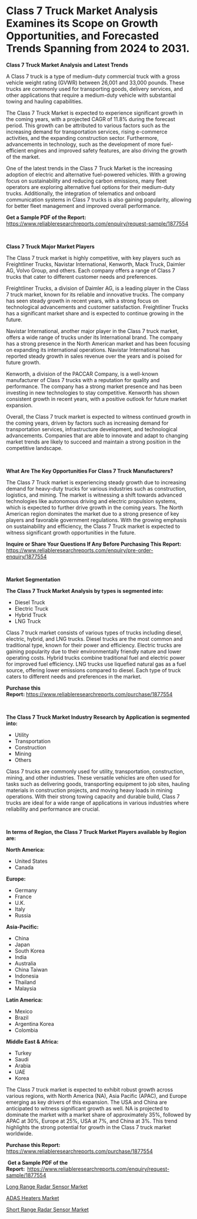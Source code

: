 <p><h1>Class 7 Truck Market Analysis Examines its Scope on Growth Opportunities, and Forecasted Trends Spanning from 2024 to 2031.</h1></p><p><strong>Class 7 Truck Market Analysis and Latest Trends</strong></p>
<p><p>A Class 7 truck is a type of medium-duty commercial truck with a gross vehicle weight rating (GVWR) between 26,001 and 33,000 pounds. These trucks are commonly used for transporting goods, delivery services, and other applications that require a medium-duty vehicle with substantial towing and hauling capabilities. </p><p>The Class 7 Truck Market is expected to experience significant growth in the coming years, with a projected CAGR of 11.8% during the forecast period. This growth can be attributed to various factors such as the increasing demand for transportation services, rising e-commerce activities, and the expanding construction sector. Furthermore, advancements in technology, such as the development of more fuel-efficient engines and improved safety features, are also driving the growth of the market.</p><p>One of the latest trends in the Class 7 Truck Market is the increasing adoption of electric and alternative fuel-powered vehicles. With a growing focus on sustainability and reducing carbon emissions, many fleet operators are exploring alternative fuel options for their medium-duty trucks. Additionally, the integration of telematics and onboard communication systems in Class 7 trucks is also gaining popularity, allowing for better fleet management and improved overall performance.</p></p>
<p><strong>Get a Sample PDF of the Report:&nbsp;</strong> <a href="https://www.reliableresearchreports.com/enquiry/request-sample/1877554">https://www.reliableresearchreports.com/enquiry/request-sample/1877554</a></p>
<p>&nbsp;</p>
<p><strong>Class 7 Truck Major Market Players</strong></p>
<p><p>The Class 7 truck market is highly competitive, with key players such as Freightliner Trucks, Navistar International, Kenworth, Mack Truck, Daimler AG, Volvo Group, and others. Each company offers a range of Class 7 trucks that cater to different customer needs and preferences.</p><p>Freightliner Trucks, a division of Daimler AG, is a leading player in the Class 7 truck market, known for its reliable and innovative trucks. The company has seen steady growth in recent years, with a strong focus on technological advancements and customer satisfaction. Freightliner Trucks has a significant market share and is expected to continue growing in the future.</p><p>Navistar International, another major player in the Class 7 truck market, offers a wide range of trucks under its International brand. The company has a strong presence in the North American market and has been focusing on expanding its international operations. Navistar International has reported steady growth in sales revenue over the years and is poised for future growth.</p><p>Kenworth, a division of the PACCAR Company, is a well-known manufacturer of Class 7 trucks with a reputation for quality and performance. The company has a strong market presence and has been investing in new technologies to stay competitive. Kenworth has shown consistent growth in recent years, with a positive outlook for future market expansion.</p><p>Overall, the Class 7 truck market is expected to witness continued growth in the coming years, driven by factors such as increasing demand for transportation services, infrastructure development, and technological advancements. Companies that are able to innovate and adapt to changing market trends are likely to succeed and maintain a strong position in the competitive landscape.</p></p>
<p>&nbsp;</p>
<p><strong>What Are The Key Opportunities For Class 7 Truck Manufacturers?</strong></p>
<p><p>The Class 7 Truck market is experiencing steady growth due to increasing demand for heavy-duty trucks for various industries such as construction, logistics, and mining. The market is witnessing a shift towards advanced technologies like autonomous driving and electric propulsion systems, which is expected to further drive growth in the coming years. The North American region dominates the market due to a strong presence of key players and favorable government regulations. With the growing emphasis on sustainability and efficiency, the Class 7 Truck market is expected to witness significant growth opportunities in the future.</p></p>
<p><strong>Inquire or Share Your Questions If Any Before Purchasing This Report:</strong> <a href="https://www.reliableresearchreports.com/enquiry/pre-order-enquiry/1877554">https://www.reliableresearchreports.com/enquiry/pre-order-enquiry/1877554</a></p>
<p>&nbsp;</p>
<p><strong>Market Segmentation</strong></p>
<p><strong>The Class 7 Truck Market Analysis by types is segmented into:</strong></p>
<p><ul><li>Diesel Truck</li><li>Electric Truck</li><li>Hybrid Truck</li><li>LNG Truck</li></ul></p>
<p><p>Class 7 truck market consists of various types of trucks including diesel, electric, hybrid, and LNG trucks. Diesel trucks are the most common and traditional type, known for their power and efficiency. Electric trucks are gaining popularity due to their environmentally friendly nature and lower operating costs. Hybrid trucks combine traditional fuel and electric power for improved fuel efficiency. LNG trucks use liquefied natural gas as a fuel source, offering lower emissions compared to diesel. Each type of truck caters to different needs and preferences in the market.</p></p>
<p><strong>Purchase this Report:&nbsp;</strong><a href="https://www.reliableresearchreports.com/purchase/1877554">https://www.reliableresearchreports.com/purchase/1877554</a></p>
<p>&nbsp;</p>
<p><strong>The Class 7 Truck Market Industry Research by Application is segmented into:</strong></p>
<p><ul><li>Utility</li><li>Transportation</li><li>Construction</li><li>Mining</li><li>Others</li></ul></p>
<p><p>Class 7 trucks are commonly used for utility, transportation, construction, mining, and other industries. These versatile vehicles are often used for tasks such as delivering goods, transporting equipment to job sites, hauling materials in construction projects, and moving heavy loads in mining operations. With their strong towing capacity and durable build, Class 7 trucks are ideal for a wide range of applications in various industries where reliability and performance are crucial.</p></p>
<p>&nbsp;</p>
<p><strong>In terms of Region, the Class 7 Truck Market Players available by Region are:</strong></p>
<p>
    <p> <strong> North America: </strong>
        <ul>
            <li>United States</li>
            <li>Canada</li>
        </ul>
        </p> 
    <p> <strong> Europe: </strong>
        <ul>
            <li>Germany</li>
            <li>France</li>
            <li>U.K.</li>
            <li>Italy</li>
            <li>Russia</li>
        </ul>
        </p> 
    <p> <strong> Asia-Pacific: </strong>
        <ul>
            <li>China</li>
            <li>Japan</li>
            <li>South Korea</li>
            <li>India</li>
            <li>Australia</li>
            <li>China Taiwan</li>
            <li>Indonesia</li>
            <li>Thailand</li>
            <li>Malaysia</li>
        </ul>
        </p> 
    <p> <strong> Latin America: </strong>
        <ul>
            <li>Mexico</li>
            <li>Brazil</li>
            <li>Argentina Korea</li>
            <li>Colombia</li>
        </ul>
        </p> 
    <p> <strong> Middle East & Africa: </strong>
        <ul>
            <li>Turkey</li>
            <li>Saudi</li>
            <li>Arabia</li>
            <li>UAE</li>
            <li>Korea</li>
        </ul>
    </p>
    </p>
<p><p>The Class 7 truck market is expected to exhibit robust growth across various regions, with North America (NA), Asia Pacific (APAC), and Europe emerging as key drivers of this expansion. The USA and China are anticipated to witness significant growth as well. NA is projected to dominate the market with a market share of approximately 35%, followed by APAC at 30%, Europe at 25%, USA at 7%, and China at 3%. This trend highlights the strong potential for growth in the Class 7 truck market worldwide.</p></p>
<p><strong>Purchase this Report: </strong><a href="https://www.reliableresearchreports.com/purchase/1877554">https://www.reliableresearchreports.com/purchase/1877554</a></p>
<p>&nbsp;<strong>Get a Sample PDF of the Report:&nbsp;&nbsp;</strong><a href="https://www.reliableresearchreports.com/enquiry/request-sample/1877554">https://www.reliableresearchreports.com/enquiry/request-sample/1877554</a></p>
<p><strong></strong></p>
<p><p><a href="https://github.com/gamblestampleyjenny50m5sl6/Market-Research-Report-List-1/blob/main/long-range-radar-sensor-market.md">Long Range Radar Sensor Market</a></p><p><a href="https://github.com/wwwkeltoum/Market-Research-Report-List-2/blob/main/adas-heaters-market.md">ADAS Heaters Market</a></p><p><a href="https://github.com/nicholepatriciadoylenwnrjr0/Market-Research-Report-List-1/blob/main/short-range-radar-sensor-market.md">Short Range Radar Sensor Market</a></p></p>